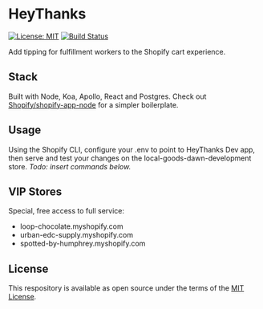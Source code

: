 # HeyThanks

[![License: MIT](https://img.shields.io/badge/License-MIT-green.svg)](LICENSE.md)
[![Build Status](https://travis-ci.com/shanejearley/heythanks.svg?branch=master)](https://travis-ci.com/shanejearley/heythanks)

Add tipping for fulfillment workers to the Shopify cart experience.

## Stack

Built with Node, Koa, Apollo, React and Postgres. Check out [Shopify/shopify-app-node](https://github.com/Shopify/shopify-app-node) for a simpler boilerplate.

## Usage

Using the Shopify CLI, configure your .env to point to HeyThanks Dev app, then serve and test your changes on the local-goods-dawn-development store. *Todo: insert commands below.*

## VIP Stores

Special, free access to full service:
- loop-chocolate.myshopify.com
- urban-edc-supply.myshopify.com
- spotted-by-humphrey.myshopify.com

## License

This respository is available as open source under the terms of the [MIT License](https://opensource.org/licenses/MIT).
